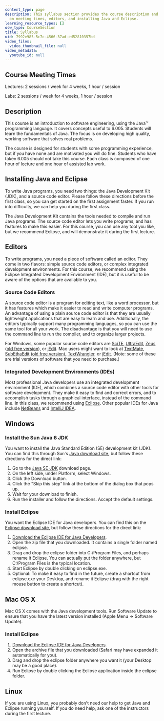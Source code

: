 ```yaml
---
content_type: page
description: This syllabus section provides the course description and information
  on meeting times, editors, and installing Java and Eclipse.
learning_resource_types: []
ocw_type: CourseSection
title: Syllabus
uid: 7992e985-5c7c-4566-37ad-ed52810357bd
video_files:
  video_thumbnail_file: null
video_metadata:
  youtube_id: null
---
```


Course Meeting Times
--------------------

Lectures: 2 sessions / week for 4 weeks, 1 hour / session

Labs: 2 sessions / week for 4 weeks, 1 hour / session

Description
-----------

This course is an introduction to software engineering, using the Java™ programming language. It covers concepts useful to 6.005. Students will learn the fundamentals of Java. The focus is on developing high quality, working software that solves real problems.

The course is designed for students with some programming experience, but if you have none and are motivated you will do fine. Students who have taken 6.005 should not take this course. Each class is composed of one hour of lecture and one hour of assisted lab work.

Installing Java and Eclipse
---------------------------

To write Java programs, you need two things: the Java Development Kit (JDK), and a source code editor. Please follow these directions before the first class, so you can get started on the first assignment faster. If you run into difficulty, we can help you during the first class.

The Java Development Kit contains the tools needed to compile and run Java programs. The source code editor lets you write programs, and has features to make this easier. For this course, you can use any tool you like, but we recommend Eclipse, and will demonstrate it during the first lecture.

Editors
-------

To write programs, you need a piece of software called an editor. They come in two flavors: simple source code editors, or complex integrated development environments. For this course, we recommend using the Eclipse Integrated Development Environment (IDE), but it is useful to be aware of the options that are available to you.

### Source Code Editors

A source code editor is a program for editing text, like a word processor, but it has features which make it easier to read and write computer programs. An advantage of using a plain source code editor is that they are usually lightweight applications that are easy to learn and use. Additionally, the editors typically support many programming languages, so you can use the same tool for all your work. The disadvantage is that you will need to use the command line to run the compiler, and to organize larger projects.

For Windows, some popular source code editors are [SciTE](http://www.scintilla.org/SciTE.html), [UltraEdit](http://www.ultraedit.com/products/ultraedit.html), [Zeus](http://www.zeusedit.com/) ([old free version](http://www.codingmonkeys.de/subethaedit/old/)), or [jEdit](http://www.jedit.org/). Mac users might want to look at [TextMate](http://macromates.com/), [SubEthaEdit](http://www.codingmonkeys.de/subethaedit/) ([old free version](http://www.codingmonkeys.de/subethaedit/old/)), [TextWrangler](http://www.barebones.com/products/TextWrangler/), or [jEdit](http://www.jedit.org/). (Note: some of these are trial versions of software that you need to purchase.)

### Integrated Development Environments (IDEs)

Most professional Java developers use an integrated development environment (IDE), which combines a source code editor with other tools for software development. They make it easy to find and correct errors, and to accomplish tasks through a graphical interface, instead of the command line. In this class, we recommend using [Eclipse](http://www.eclipse.org/). Other popular IDEs for Java include [NetBeans](http://netbeans.org/) and [IntelliJ IDEA](http://www.jetbrains.com/idea/).

Windows
-------

### Install the Sun Java 6 JDK

You want to install the Java Standard Edition (SE) development kit (JDK). You can find this through Sun's [Java download site](http://java.sun.com/javase/downloads/index.jsp), but follow these directions for the direct link:

1.  Go to the [Java SE JDK](http://java.sun.com/javase/downloads/widget/jdk6.jsp) download page.
2.  On the left side, under Platform, select Windows.
3.  Click the Download button.
4.  Click the "Skip this step" link at the bottom of the dialog box that pops up.
5.  Wait for your download to finish.
6.  Run the installer and follow the directions. Accept the default settings.

### Install Eclipse

You want the Eclipse IDE for Java developers. You can find this on the [Eclipse download site](http://www.eclipse.org/downloads/), but follow these directions for the direct link:

1.  [Download the Eclipse IDE for Java Developers](http://www.eclipse.org/downloads/).
2.  Open the zip file that you downloaded. It contains a single folder named eclipse.
3.  Drag and drop the eclipse folder into C:\\Program Files, and perhaps rename it Eclipse. You can actually put the folder anywhere, but C:\\Program Files is the typical location.
4.  Start Eclipse by double clicking on eclipse.exe.
5.  Optional: To make it easy to find in the future, create a shortcut from eclipse.exe your Desktop, and rename it Eclipse (drag with the right mouse button to create a shortcut).

Mac OS X
--------

Mac OS X comes with the Java development tools. Run Software Update to ensure that you have the latest version installed (Apple Menu → Software Update).

### Install Eclipse

1.  [Download the Eclipse IDE for Java Developers](http://www.eclipse.org/downloads/).
2.  Open the archive file that you downloaded (Safari may have expanded it automatically for you).
3.  Drag and drop the eclipse folder anywhere you want it (your Desktop may be a good place).
4.  Run Eclipse by double clicking the Eclipse application inside the eclipse folder.

Linux
-----

If you are using Linux, you probably don't need our help to get Java and Eclipse running yourself. If you do need help, ask one of the instructors during the first lecture.